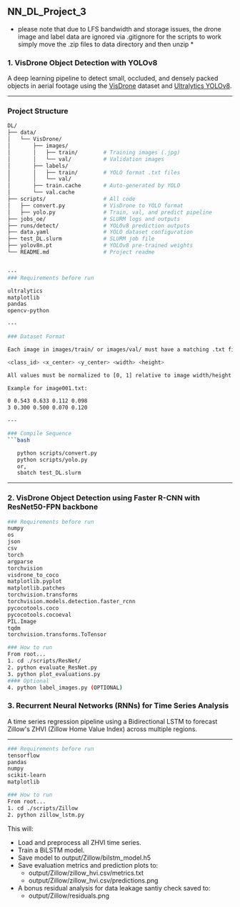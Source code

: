 ## NN_DL_Project_3
* please note that due to LFS bandwidth and storage issues, the drone image and label data are ignored via .gitignore
for the scripts to work simply move the .zip files to data directory and then unzip *

### 1. VisDrone Object Detection with YOLOv8

A deep learning pipeline to detect small, occluded, and densely packed objects in aerial footage using the [VisDrone](http://www.aiskyeye.com/) dataset and [Ultralytics YOLOv8](https://github.com/ultralytics/ultralytics).

---
### Project Structure



```bash
DL/
├── data/
│   └── VisDrone/
│       ├── images/
│       │   ├── train/        # Training images (.jpg)
│       │   └── val/          # Validation images
│       ├── labels/
│       │   ├── train/        # YOLO format .txt files
│       │   └── val/
│       ├── train.cache       # Auto-generated by YOLO
│       └── val.cache
├── scripts/                  # All code
│   ├── convert.py            # VisDrone to YOLO format
│   ├── yolo.py               # Train, val, and predict pipeline
├── jobs_oe/                  # SLURM logs and outputs
├── runs/detect/              # YOLOv8 prediction outputs
├── data.yaml                 # YOLO dataset configuration
├── test_DL.slurm             # SLURM job file
├── yolov8n.pt                # YOLOv8 pre-trained weights
└── README.md                 # Project readme


---
### Requirements before run

ultralytics
matplotlib
pandas
opencv-python

---

### Dataset Format

Each image in images/train/ or images/val/ must have a matching .txt file in labels/train/ or labels/val/. Each label file contains YOLO-format annotations:

<class_id> <x_center> <y_center> <width> <height>

All values must be normalized to [0, 1] relative to image width/height.

Example for image001.txt:

0 0.543 0.633 0.112 0.098
3 0.300 0.500 0.070 0.120

---

### Compile Sequence
```bash

   python scripts/convert.py
   python scripts/yolo.py
   or,
   sbatch test_DL.slurm


```

---

### 2. VisDrone Object Detection using Faster R-CNN with ResNet50-FPN backbone

```bash
### Requirements before run
numpy
os
json
csv
torch
argparse
torchvision
visdrone_to_coco
matplotlib.pyplot
matplotlib.patches
torchvision.transforms
torchvision.models.detection.faster_rcnn
pycocotools.coco
pycocotools.cocoeval
PIL.Image
tqdm
torchvision.transforms.ToTensor

### How to run
From root...
1. cd ./scripts/ResNet/
2. python evaluate_ResNet.py
3. python plot_evaluations.py
#### Optional
4. python label_images.py (OPTIONAL)
```

### 3. Recurrent Neural Networks (RNNs) for Time Series Analysis

A time series regression pipeline using a Bidirectional LSTM to forecast Zillow's ZHVI (Zillow Home Value Index) across multiple regions.

---
```bash
### Requirements before run
tensorflow
pandas
numpy
scikit-learn
matplotlib

### How to run
From root...
1. cd ./scripts/Zillow
2. python zillow_lstm.py
```

This will:
- Load and preprocess all ZHVI time series.
- Train a BiLSTM model.
- Save model to output/Zillow/bilstm_model.h5
- Save evaluation metrics and prediction plots to:
   - output/Zillow/zillow_hvi.csv/metrics.txt
   - output/Zillow/zillow_hvi.csv/predictions.png
- A bonus residual analysis for data leakage santiy check saved to:
   - output/Zillow/residuals.png

